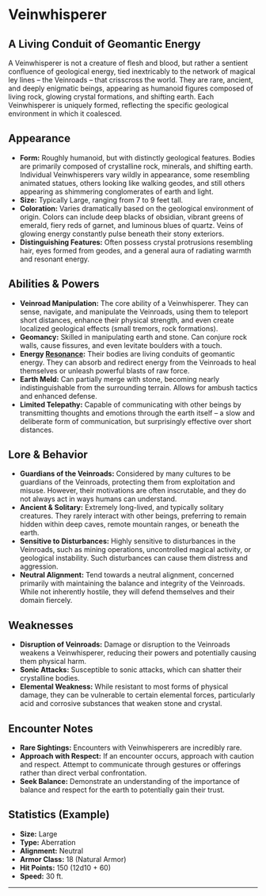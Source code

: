 # Veinwhisperer

## A Living Conduit of Geomantic Energy

A Veinwhisperer is not a creature of flesh and blood, but rather a sentient confluence of geological energy, tied inextricably to the network of magical ley lines – the Veinroads – that crisscross the world. They are rare, ancient, and deeply enigmatic beings, appearing as humanoid figures composed of living rock, glowing crystal formations, and shifting earth. Each Veinwhisperer is uniquely formed, reflecting the specific geological environment in which it coalesced. 

## Appearance

*   **Form:** Roughly humanoid, but with distinctly geological features.  Bodies are primarily composed of crystalline rock, minerals, and shifting earth. Individual Veinwhisperers vary wildly in appearance, some resembling animated statues, others looking like walking geodes, and still others appearing as shimmering conglomerates of earth and light.
*   **Size:** Typically Large, ranging from 7 to 9 feet tall.
*   **Coloration:** Varies dramatically based on the geological environment of origin. Colors can include deep blacks of obsidian, vibrant greens of emerald, fiery reds of garnet, and luminous blues of quartz. Veins of glowing energy constantly pulse beneath their stony exteriors.
*   **Distinguishing Features:**  Often possess crystal protrusions resembling hair, eyes formed from geodes, and a general aura of radiating warmth and resonant energy.

## Abilities & Powers

*   **Veinroad Manipulation:** The core ability of a Veinwhisperer. They can sense, navigate, and manipulate the Veinroads, using them to teleport short distances, enhance their physical strength, and even create localized geological effects (small tremors, rock formations).
*   **Geomancy:** Skilled in manipulating earth and stone. Can conjure rock walls, cause fissures, and even levitate boulders with a touch.
*   **Energy [Resonance](/structure/mechanic/resonance.md):**  Their bodies are living conduits of geomantic energy. They can absorb and redirect energy from the Veinroads to heal themselves or unleash powerful blasts of raw force.
*   **Earth Meld:** Can partially merge with stone, becoming nearly indistinguishable from the surrounding terrain. Allows for ambush tactics and enhanced defense.
*   **Limited Telepathy:**  Capable of communicating with other beings by transmitting thoughts and emotions through the earth itself – a slow and deliberate form of communication, but surprisingly effective over short distances. 

## Lore & Behavior

*   **Guardians of the Veinroads:** Considered by many cultures to be guardians of the Veinroads, protecting them from exploitation and misuse. However, their motivations are often inscrutable, and they do not always act in ways humans can understand.
*   **Ancient & Solitary:** Extremely long-lived, and typically solitary creatures.  They rarely interact with other beings, preferring to remain hidden within deep caves, remote mountain ranges, or beneath the earth.
*   **Sensitive to Disturbances:** Highly sensitive to disturbances in the Veinroads, such as mining operations, uncontrolled magical activity, or geological instability. Such disturbances can cause them distress and aggression.
*   **Neutral Alignment:** Tend towards a neutral alignment, concerned primarily with maintaining the balance and integrity of the Veinroads.  While not inherently hostile, they will defend themselves and their domain fiercely.

## Weaknesses

*   **Disruption of Veinroads:** Damage or disruption to the Veinroads weakens a Veinwhisperer, reducing their powers and potentially causing them physical harm.
*   **Sonic Attacks:** Susceptible to sonic attacks, which can shatter their crystalline bodies.
*   **Elemental Weakness:**  While resistant to most forms of physical damage, they can be vulnerable to certain elemental forces, particularly acid and corrosive substances that weaken stone and crystal. 

## Encounter Notes

*   **Rare Sightings:** Encounters with Veinwhisperers are incredibly rare.
*   **Approach with Respect:** If an encounter occurs, approach with caution and respect. Attempt to communicate through gestures or offerings rather than direct verbal confrontation.
*   **Seek Balance:** Demonstrate an understanding of the importance of balance and respect for the earth to potentially gain their trust.

## Statistics (Example)

*   **Size:** Large
*   **Type:** Aberration
*   **Alignment:** Neutral
*   **Armor Class:** 18 (Natural Armor)
*   **Hit Points:** 150 (12d10 + 60)
*   **Speed:** 30 ft.

---
